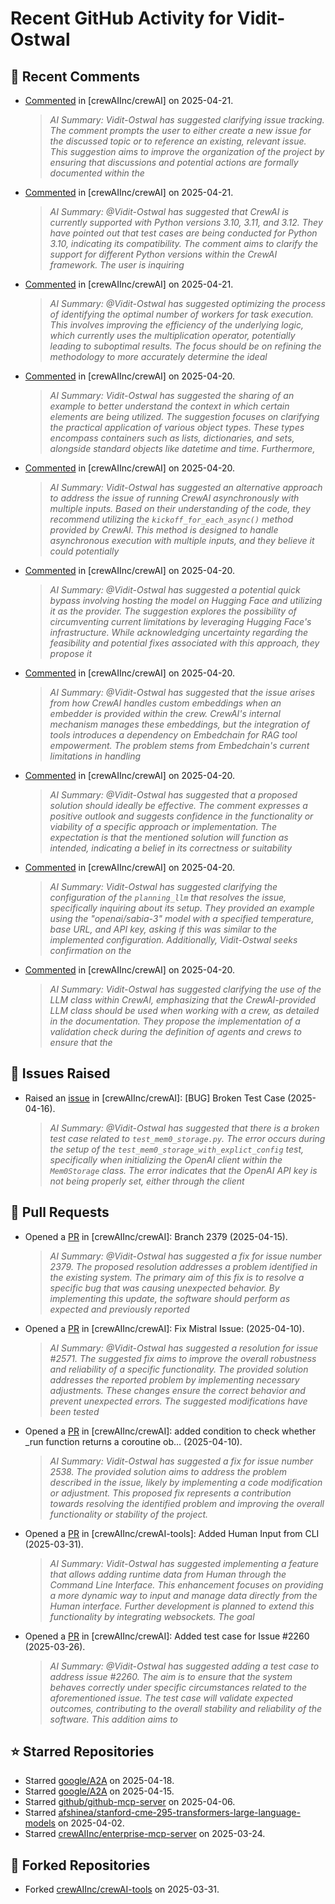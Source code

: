 # Recent GitHub Activity for Vidit-Ostwal

## 💬 Recent Comments
- [Commented](https://github.com/crewAIInc/crewAI/pull/2652#issuecomment-2818063996) in [crewAIInc/crewAI] on 2025-04-21.
  > *AI Summary: Vidit-Ostwal has suggested clarifying issue tracking. The comment prompts the user to either create a new issue for the discussed topic or to reference an existing, relevant issue. This suggestion aims to improve the organization of the project by ensuring that discussions and potential actions are formally documented within the*
- [Commented](https://github.com/crewAIInc/crewAI/pull/2652#issuecomment-2817812953) in [crewAIInc/crewAI] on 2025-04-21.
  > *AI Summary: @Vidit-Ostwal has suggested that CrewAI is currently supported with Python versions 3.10, 3.11, and 3.12. They have pointed out that test cases are being conducted for Python 3.10, indicating its compatibility. The comment aims to clarify the support for different Python versions within the CrewAI framework. The user is inquiring*
- [Commented](https://github.com/crewAIInc/crewAI/pull/2522#issuecomment-2817605942) in [crewAIInc/crewAI] on 2025-04-21.
  > *AI Summary: @Vidit-Ostwal has suggested optimizing the process of identifying the optimal number of workers for task execution. This involves improving the efficiency of the underlying logic, which currently uses the multiplication operator, potentially leading to suboptimal results. The focus should be on refining the methodology to more accurately determine the ideal*
- [Commented](https://github.com/crewAIInc/crewAI/issues/2650#issuecomment-2817193005) in [crewAIInc/crewAI] on 2025-04-20.
  > *AI Summary: Vidit-Ostwal has suggested the sharing of an example to better understand the context in which certain elements are being utilized. The suggestion focuses on clarifying the practical application of various object types. These types encompass containers such as lists, dictionaries, and sets, alongside standard objects like datetime and time. Furthermore,*
- [Commented](https://github.com/crewAIInc/crewAI/issues/2632#issuecomment-2817190941) in [crewAIInc/crewAI] on 2025-04-20.
  > *AI Summary: Vidit-Ostwal has suggested an alternative approach to address the issue of running CrewAI asynchronously with multiple inputs. Based on their understanding of the code, they recommend utilizing the `kickoff_for_each_async()` method provided by CrewAI. This method is designed to handle asynchronous execution with multiple inputs, and they believe it could potentially*
- [Commented](https://github.com/crewAIInc/crewAI/issues/718#issuecomment-2817075569) in [crewAIInc/crewAI] on 2025-04-20.
  > *AI Summary: @Vidit-Ostwal has suggested a potential quick bypass involving hosting the model on Hugging Face and utilizing it as the provider. The suggestion explores the possibility of circumventing current limitations by leveraging Hugging Face's infrastructure. While acknowledging uncertainty regarding the feasibility and potential fixes associated with this approach, they propose it*
- [Commented](https://github.com/crewAIInc/crewAI/issues/718#issuecomment-2817075062) in [crewAIInc/crewAI] on 2025-04-20.
  > *AI Summary: @Vidit-Ostwal has suggested that the issue arises from how CrewAI handles custom embeddings when an embedder is provided within the crew. CrewAI's internal mechanism manages these embeddings, but the integration of tools introduces a dependency on Embedchain for RAG tool empowerment. The problem stems from Embedchain's current limitations in handling*
- [Commented](https://github.com/crewAIInc/crewAI/issues/2642#issuecomment-2817037446) in [crewAIInc/crewAI] on 2025-04-20.
  > *AI Summary: @Vidit-Ostwal has suggested that a proposed solution should ideally be effective. The comment expresses a positive outlook and suggests confidence in the functionality or viability of a specific approach or implementation. The expectation is that the mentioned solution will function as intended, indicating a belief in its correctness or suitability*
- [Commented](https://github.com/crewAIInc/crewAI/issues/2647#issuecomment-2817035431) in [crewAIInc/crewAI] on 2025-04-20.
  > *AI Summary: Vidit-Ostwal has suggested clarifying the configuration of the `planning_llm` that resolves the issue, specifically inquiring about its setup. They provided an example using the "openai/sabia-3" model with a specified temperature, base URL, and API key, asking if this was similar to the implemented configuration. Additionally, Vidit-Ostwal seeks confirmation on the*
- [Commented](https://github.com/crewAIInc/crewAI/issues/2645#issuecomment-2817032826) in [crewAIInc/crewAI] on 2025-04-20.
  > *AI Summary: Vidit-Ostwal has suggested clarifying the use of the LLM class within CrewAI, emphasizing that the CrewAI-provided LLM class should be used when working with a crew, as detailed in the documentation. They propose the implementation of a validation check during the definition of agents and crews to ensure that the*

## 🐛 Issues Raised
- Raised an [issue](https://github.com/crewAIInc/crewAI/issues/2616) in [crewAIInc/crewAI]: [BUG] Broken Test Case (2025-04-16).
  > *AI Summary: @Vidit-Ostwal has suggested that there is a broken test case related to `test_mem0_storage.py`. The error occurs during the setup of the `test_mem0_storage_with_explict_config` test, specifically when initializing the OpenAI client within the `Mem0Storage` class. The error indicates that the OpenAI API key is not being properly set, either through the client*

## 🚀 Pull Requests
- Opened a [PR](https://github.com/crewAIInc/crewAI/pull/2610) in [crewAIInc/crewAI]: Branch 2379 (2025-04-15).
  > *AI Summary: @Vidit-Ostwal has suggested a fix for issue number 2379. The proposed resolution addresses a problem identified in the existing system. The primary aim of this fix is to resolve a specific bug that was causing unexpected behavior. By implementing this update, the software should perform as expected and previously reported*
- Opened a [PR](https://github.com/crewAIInc/crewAI/pull/2580) in [crewAIInc/crewAI]: Fix Mistral Issue: (2025-04-10).
  > *AI Summary: @Vidit-Ostwal has suggested a resolution for issue #2571. The suggested fix aims to improve the overall robustness and reliability of a specific functionality. The provided solution addresses the reported problem by implementing necessary adjustments. These changes ensure the correct behavior and prevent unexpected errors. The suggested modifications have been tested*
- Opened a [PR](https://github.com/crewAIInc/crewAI/pull/2570) in [crewAIInc/crewAI]: added condition to check whether _run function returns a coroutine ob… (2025-04-10).
  > *AI Summary: Vidit-Ostwal has suggested a fix for issue number 2538. The provided solution aims to address the problem described in the issue, likely by implementing a code modification or adjustment. This proposed fix represents a contribution towards resolving the identified problem and improving the overall functionality or stability of the project.*
- Opened a [PR](https://github.com/crewAIInc/crewAI-tools/pull/251) in [crewAIInc/crewAI-tools]: Added Human Input from CLI (2025-03-31).
  > *AI Summary: Vidit-Ostwal has suggested implementing a feature that allows adding runtime data from Human through the Command Line Interface. This enhancement focuses on providing a more dynamic way to input and manage data directly from the Human interface. Further development is planned to extend this functionality by integrating websockets. The goal*
- Opened a [PR](https://github.com/crewAIInc/crewAI/pull/2484) in [crewAIInc/crewAI]: Added test case for Issue #2260 (2025-03-26).
  > *AI Summary: @Vidit-Ostwal has suggested adding a test case to address issue #2260. The aim is to ensure that the system behaves correctly under specific circumstances related to the aforementioned issue. The test case will validate expected outcomes, contributing to the overall stability and reliability of the software. This addition aims to*

## ⭐ Starred Repositories
- Starred [google/A2A](https://github.com/google/A2A) on 2025-04-18.
- Starred [google/A2A](https://github.com/google/A2A) on 2025-04-15.
- Starred [github/github-mcp-server](https://github.com/github/github-mcp-server) on 2025-04-06.
- Starred [afshinea/stanford-cme-295-transformers-large-language-models](https://github.com/afshinea/stanford-cme-295-transformers-large-language-models) on 2025-04-02.
- Starred [crewAIInc/enterprise-mcp-server](https://github.com/crewAIInc/enterprise-mcp-server) on 2025-03-24.

## 🍴 Forked Repositories
- Forked [crewAIInc/crewAI-tools](https://github.com/Vidit-Ostwal/crewAI-tools) on 2025-03-31.
